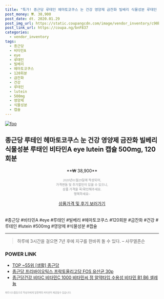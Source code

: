 ```yaml
--- 
title: "특가! 종근당 루테인 헤마토코쿠스 눈 건강 영양제 금잔화 빌베리 식물성분 루태인 비타민A..." 
post_money: ₩. 38,900 
post_date: dt. 2020.01.29 
post_img_url: https://static.coupangcdn.com/image/vendor_inventory/c90b/2df68260946dca2d84d1394428cef42c7ee90583d25e9175b137aea62718.jpg 
post_link_url: https://coupa.ng/bnF837 
categories: 
  - vendor_inventory 
tags: 
  - 종근당 
  - 비타민A 
  - eye 
  - 루태인 
  - 빌베리 
  - 헤마토코쿠스 
  - 120회분 
  - 금잔화 
  - 건강 
  - 루테인 
  - lutein 
  - 500mg 
  - 영양제 
  - 식물성분 
  - 캡슐 
--- 
```

[![foo](https://static.coupangcdn.com/image/vendor_inventory/c90b/2df68260946dca2d84d1394428cef42c7ee90583d25e9175b137aea62718.jpg)](https://coupa.ng/bnF837) 

## 종근당 루테인 헤마토코쿠스 눈 건강 영양제 금잔화 빌베리 식물성분 루태인 비타민A eye lutein 캡슐 500mg, 120회분 
<p style="text-align: center;">**₩ 38,900**</p> 
<p style="text-align: center;"><span style="color: #898c8f; font-family: Georgia,Times,serif; font-size: 0.75em;">2020년01월29일에 작성되어, <br>가격변동 및 추가할인이 있을 수 있으니,<br> 상품 가격을 꼭!확인해주세요.<br>행복하세요~</span> 
</p>	 
<div markdown="0" style="text-align: center;"><a href="https://coupa.ng/bnF837" class="btn btn--success">상품가격 및 후기 보러가기</a></div> 
<br><br> 
  #종근당 #비타민A #eye #루태인 #빌베리 #헤마토코쿠스 #120회분 #금잔화 #건강 #루테인 #lutein #500mg #영양제 #식물성분 #캡슐 
<hr> 

> 하루에 3시간을 걸으면 7년 후에 지구를 한바퀴 돌 수 있다. – 사무엘존슨 


### POWER LINK

* <a href="https://blog.naver.com/an0733/221785352768" target="_blank"> TOP ~55위 [생활] 종근당</a>
* <a href="https://blog.naver.com/fasyy4321/221785467305" target="_blank">종근당 프리바이오틱스 프락토올리고당 FOS 유산균 30p</a>
* <a href="https://blog.naver.com/santokki14/221787075955" target="_blank">종근당건강 비타C 비타민C 1000 비타민씨 정 알약타입 수용성 비타민 B1 B6 셀레늄 </a>

<span style="color: #898c8f; font-family: Georgia,Times,serif; font-size: 0.55em;">파트너스활동으로 작성자에게 일정액의 커미션이 제공될수 있습니다.</span> 
